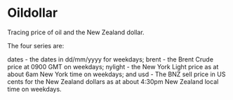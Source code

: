 Oildollar
=========

Tracing price of oil and the New Zealand dollar.

The four series are:

dates - the dates in dd/mm/yyyy for weekdays;
brent - the Brent Crude price at 0900 GMT on weekdays;
nylight - the New York Light price as at about 6am New York time on weekdays; and
usd - The BNZ sell price in US cents for the New Zealand dollars as at about 4:30pm New Zealand local time on weekdays.
